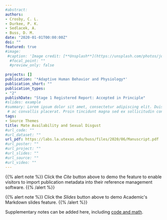 ```yaml
---
#abstract: 
authors:
- Crosby, C. L.
- Durkee, P. K.
- Sedlacek, A.
- Buss, D. M. 
date: "2020-01-01T00:00:00Z"
doi: ""
featured: true
#image:
 #caption: 'Image credit: [**Unsplash**](https://unsplash.com/photos/jdD8gXaTZsc)'
  #focal_point: ""
  #preview_only: false
   
projects: []
publication: '*Adaptive Human Behavior and Physiology*'
publication_short: ""
publication_types:
- "2"
publishDate: "Stage 1 Registered Report: Accepted in Principle"
#slides: example
#summary: Lorem ipsum dolor sit amet, consectetur adipiscing elit. Duis posuere tellus
 # ac convallis placerat. Proin tincidunt magna sed ex sollicitudin condimentum.
tags:
- Source Themes
title: Mate Availability and Sexual Disgust
#url_code: ""
#url_dataset: ""
url_pdf: https://labs.la.utexas.edu/buss/files/2020/06/Manuscript.pdf
#url_poster: ""
#url_project: ""
#url_slides: ""
#url_source: ""
#url_video: ""
---
```

{{% alert note %}}
Click the *Cite* button above to demo the feature to enable visitors to import publication metadata into their reference management software.
{{% /alert %}}

{{% alert note %}}
Click the *Slides* button above to demo Academic's Markdown slides feature.
{{% /alert %}}

Supplementary notes can be added here, including [code and math](https://sourcethemes.com/academic/docs/writing-markdown-latex/).
